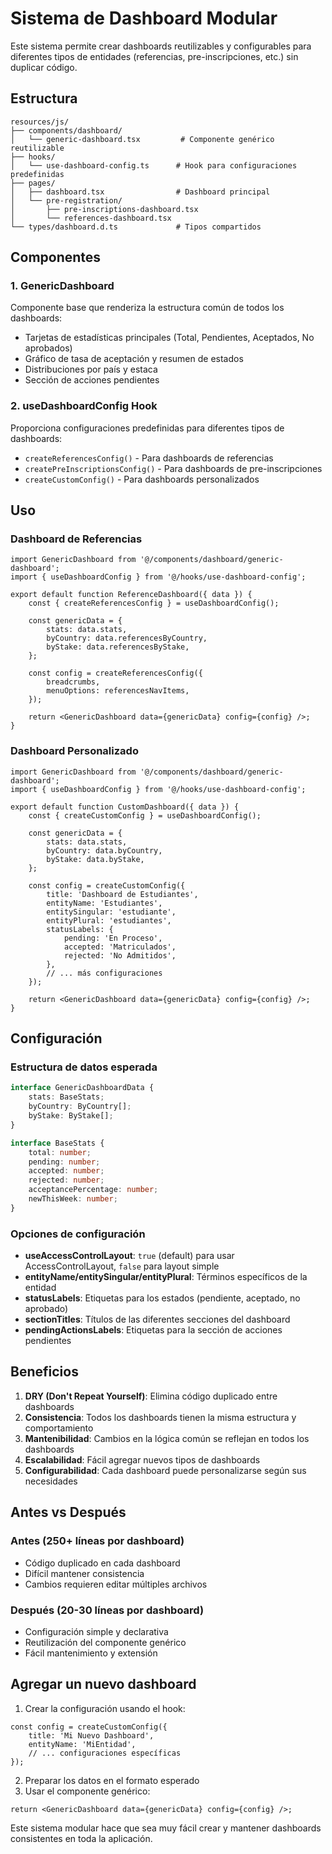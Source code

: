 # Sistema de Dashboard Modular

Este sistema permite crear dashboards reutilizables y configurables para diferentes tipos de entidades (referencias, pre-inscripciones, etc.) sin duplicar código.

## Estructura

```
resources/js/
├── components/dashboard/
│   └── generic-dashboard.tsx         # Componente genérico reutilizable
├── hooks/
│   └── use-dashboard-config.ts      # Hook para configuraciones predefinidas
├── pages/
│   ├── dashboard.tsx                # Dashboard principal
│   └── pre-registration/
│       ├── pre-inscriptions-dashboard.tsx
│       └── references-dashboard.tsx
└── types/dashboard.d.ts             # Tipos compartidos
```

## Componentes

### 1. GenericDashboard
Componente base que renderiza la estructura común de todos los dashboards:
- Tarjetas de estadísticas principales (Total, Pendientes, Aceptados, No aprobados)
- Gráfico de tasa de aceptación y resumen de estados
- Distribuciones por país y estaca
- Sección de acciones pendientes

### 2. useDashboardConfig Hook
Proporciona configuraciones predefinidas para diferentes tipos de dashboards:
- `createReferencesConfig()` - Para dashboards de referencias
- `createPreInscriptionsConfig()` - Para dashboards de pre-inscripciones
- `createCustomConfig()` - Para dashboards personalizados

## Uso

### Dashboard de Referencias
```tsx
import GenericDashboard from '@/components/dashboard/generic-dashboard';
import { useDashboardConfig } from '@/hooks/use-dashboard-config';

export default function ReferenceDashboard({ data }) {
    const { createReferencesConfig } = useDashboardConfig();
    
    const genericData = {
        stats: data.stats,
        byCountry: data.referencesByCountry,
        byStake: data.referencesByStake,
    };

    const config = createReferencesConfig({
        breadcrumbs,
        menuOptions: referencesNavItems,
    });

    return <GenericDashboard data={genericData} config={config} />;
}
```

### Dashboard Personalizado
```tsx
import GenericDashboard from '@/components/dashboard/generic-dashboard';
import { useDashboardConfig } from '@/hooks/use-dashboard-config';

export default function CustomDashboard({ data }) {
    const { createCustomConfig } = useDashboardConfig();
    
    const genericData = {
        stats: data.stats,
        byCountry: data.byCountry,
        byStake: data.byStake,
    };

    const config = createCustomConfig({
        title: 'Dashboard de Estudiantes',
        entityName: 'Estudiantes',
        entitySingular: 'estudiante',
        entityPlural: 'estudiantes',
        statusLabels: {
            pending: 'En Proceso',
            accepted: 'Matriculados',
            rejected: 'No Admitidos',
        },
        // ... más configuraciones
    });

    return <GenericDashboard data={genericData} config={config} />;
}
```

## Configuración

### Estructura de datos esperada
```typescript
interface GenericDashboardData {
    stats: BaseStats;
    byCountry: ByCountry[];
    byStake: ByStake[];
}

interface BaseStats {
    total: number;
    pending: number;
    accepted: number;
    rejected: number;
    acceptancePercentage: number;
    newThisWeek: number;
}
```

### Opciones de configuración
- **useAccessControlLayout**: `true` (default) para usar AccessControlLayout, `false` para layout simple
- **entityName/entitySingular/entityPlural**: Términos específicos de la entidad
- **statusLabels**: Etiquetas para los estados (pendiente, aceptado, no aprobado)
- **sectionTitles**: Títulos de las diferentes secciones del dashboard
- **pendingActionsLabels**: Etiquetas para la sección de acciones pendientes

## Beneficios

1. **DRY (Don't Repeat Yourself)**: Elimina código duplicado entre dashboards
2. **Consistencia**: Todos los dashboards tienen la misma estructura y comportamiento
3. **Mantenibilidad**: Cambios en la lógica común se reflejan en todos los dashboards
4. **Escalabilidad**: Fácil agregar nuevos tipos de dashboards
5. **Configurabilidad**: Cada dashboard puede personalizarse según sus necesidades

## Antes vs Después

### Antes (250+ líneas por dashboard)
- Código duplicado en cada dashboard
- Difícil mantener consistencia
- Cambios requieren editar múltiples archivos

### Después (20-30 líneas por dashboard)
- Configuración simple y declarativa
- Reutilización del componente genérico
- Fácil mantenimiento y extensión

## Agregar un nuevo dashboard

1. Crear la configuración usando el hook:
```tsx
const config = createCustomConfig({
    title: 'Mi Nuevo Dashboard',
    entityName: 'MiEntidad',
    // ... configuraciones específicas
});
```

2. Preparar los datos en el formato esperado
3. Usar el componente genérico:
```tsx
return <GenericDashboard data={genericData} config={config} />;
```

Este sistema modular hace que sea muy fácil crear y mantener dashboards consistentes en toda la aplicación.
